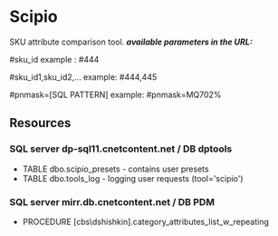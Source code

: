 # Scipio

SKU attribute comparison tool.
***available parameters in the URL:***
 
 #sku_id    example : #444
 
 #sku_id1,sku_id2,...  example: #444,445
 
 #pnmask=[SQL PATTERN]   example: #pnmask=MQ702%

## Resources

### SQL server dp-sql11.cnetcontent.net / DB dptools

* TABLE dbo.scipio_presets - contains user presets
* TABLE dbo.tools_log - logging user requests (tool='scipio')

### SQL server mirr.db.cnetcontent.net / DB PDM

* PROCEDURE [cbs\dshishkin].category_attributes_list_w_repeating
